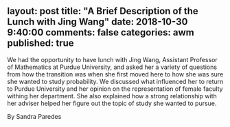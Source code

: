 layout: post
title: "A Brief Description of the Lunch with Jing Wang"
date: 2018-10-30 9:40:00
comments: false
categories: awm
published: true
---

We had the opportunity to have lunch with Jing Wang, Assistant Professor of Mathematics at Purdue University, and asked her a variety of questions from how the transition was when she first moved here to how she was sure she wanted to study probability. We discussed what influenced her to return to Purdue University and her opinion on the representation of female faculty withing her department. She also explained how a strong relationship with her adviser helped her figure out the topic of study she wanted to pursue. 

By Sandra Paredes
